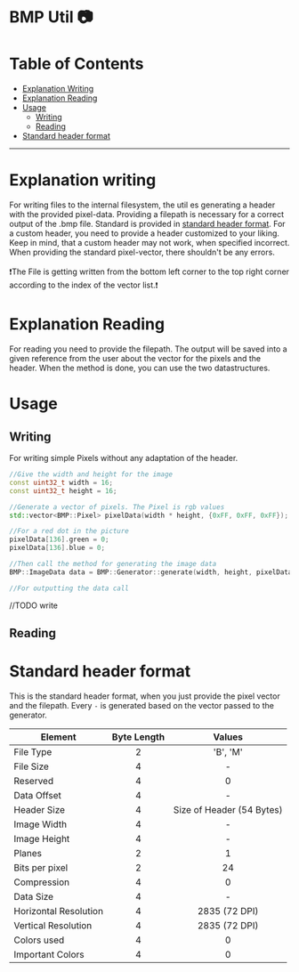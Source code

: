 # BMP Util 📷

# Table of Contents

- [Explanation Writing](#explanation-writing)
- [Explanation Reading](#explanation-reading)
- [Usage](#usage)
  - [Writing](#writing)
  - [Reading](#usage_reading)
- [Standard header format](#standard-header-format)


---

# Explanation writing

For writing files to the internal filesystem, the util es generating
a header with the provided pixel-data. Providing a filepath is necessary
for a correct output of the .bmp file. Standard is provided in [standard header format](#standard-header-format).
For a custom header, you need to provide a header customized to your liking.
Keep in mind, that a custom header may not work, when specified incorrect.
When providing the standard pixel-vector, there shouldn't be any errors.
<br>
<br>
❗️The File is getting written from the bottom left corner to the 
top right corner according to the index of the vector list.❗️

# Explanation Reading

For reading you need to provide the filepath. The output will be saved into a given
reference from the user about the vector for the pixels and the header. 
When the method is done, you can use the two datastructures.

# Usage

## Writing

For writing simple Pixels without any adaptation of the header.

```c++
//Give the width and height for the image
const uint32_t width = 16;
const uint32_t height = 16;

//Generate a vector of pixels. The Pixel is rgb values
std::vector<BMP::Pixel> pixelData(width * height, {0xFF, 0xFF, 0xFF});

//For a red dot in the picture
pixelData[136].green = 0;
pixelData[136].blue = 0;

//Then call the method for generating the image data
BMP::ImageData data = BMP::Generator::generate(width, height, pixelData);

//For outputting the data call
```

//TODO write 


<h2 id="usage_reading">Reading</h2>


# Standard header format

This is the standard header format, when you just provide the pixel vector
and the filepath. Every `-` is generated based on the vector passed to the generator.

| Element               | Byte Length |           Values            |
|-----------------------|:-----------:|:---------------------------:|
| File Type             |      2      |          'B', 'M'           |
| File Size             |      4      |              -              |
| Reserved              |      4      |              0              |
| Data Offset           |      4      |              -              |
| Header Size           |      4      |  Size of Header (54 Bytes)  |
| Image Width           |      4      |              -              |
| Image Height          |      4      |              -              |
| Planes                |      2      |              1              |
| Bits per pixel        |      2      |             24              |
| Compression           |      4      |              0              |
| Data Size             |      4      |              -              |
| Horizontal Resolution |      4      |        2835 (72 DPI)        |
| Vertical Resolution   |      4      |        2835 (72 DPI)        |
| Colors used           |      4      |              0              |
| Important Colors      |      4      |              0              |





